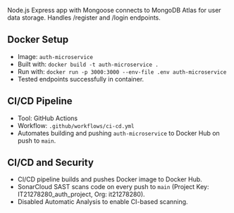 Node.js Express app with Mongoose connects to MongoDB Atlas for user data storage. Handles /register and /login endpoints.
## Docker Setup
- Image: `auth-microservice`
- Built with: `docker build -t auth-microservice .`
- Run with: `docker run -p 3000:3000 --env-file .env auth-microservice`
- Tested endpoints successfully in container.

## CI/CD Pipeline
- Tool: GitHub Actions
- Workflow: `.github/workflows/ci-cd.yml`
- Automates building and pushing `auth-microservice` to Docker Hub on push to `main`.



## CI/CD and Security
- CI/CD pipeline builds and pushes Docker image to Docker Hub.
- SonarCloud SAST scans code on every push to `main` (Project Key: IT21278280_auth_project, Org: it21278280).
- Disabled Automatic Analysis to enable CI-based scanning.